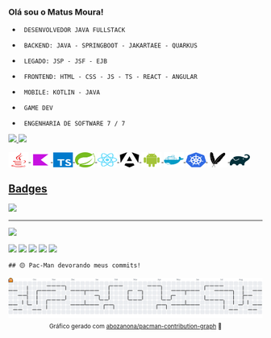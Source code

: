### Olá sou o Matus Moura!

  -      DESENVOLVEDOR JAVA FULLSTACK 
  -      BACKEND: JAVA - SPRINGBOOT - JAKARTAEE - QUARKUS 
  -      LEGADO: JSP - JSF - EJB
  -      FRONTEND: HTML - CSS - JS - TS - REACT - ANGULAR
  -      MOBILE: KOTLIN - JAVA
  -      GAME DEV
  -      ENGENHARIA DE SOFTWARE 7 / 7
 <div align-items: center>
  <a href="https://github.com/MatusMoura2">
  <img height="130em" src="https://github-readme-stats.vercel.app/api?username=MatusMoura2&show_icons=true&theme=dracula&include_all_commits=true&count_private=true"/>
  <img height="120em" src="https://github-readme-stats.vercel.app/api/top-langs/?username=MatusMoura2&layout=compact&langs_count=7&theme=dracula"/>
  </div>
 <div style="display: inline_block"><br>
  <img align="center" alt="Rafa-Js" height="30" width="40" src="https://raw.githubusercontent.com/devicons/devicon/master/icons/java/java-plain.svg">
  <img align="center" alt="Rafa-Ts" height="30" width="40" src="https://raw.githubusercontent.com/devicons/devicon/master/icons/kotlin/kotlin-plain.svg">
  <img align="center" alt="Rafa-Js" height="30" width="40" src="https://raw.githubusercontent.com/devicons/devicon/master/icons/typescript/typescript-plain.svg">
  <img align="center" alt="Rafa-HTML" height="30" width="40" src="https://raw.githubusercontent.com/devicons/devicon/master/icons/spring/spring-original.svg">
  <img align="center" alt="Rafa-HTML" height="30" width="40" src="https://raw.githubusercontent.com/devicons/devicon/master/icons/react/react-original.svg">
  <img align="center" alt="Rafa-Ts" height="30" width="40" src="https://raw.githubusercontent.com/devicons/devicon/master/icons/angular/angular-plain.svg">
  <img align="center" alt="Rafa-Ts" height="30" width="40" src="https://raw.githubusercontent.com/devicons/devicon/master/icons/android/android-plain.svg"> 
  <img align="center" alt="Rafa-Js" height="30" width="40" src="https://raw.githubusercontent.com/devicons/devicon/master/icons/docker/docker-plain.svg">
  <img align="center" alt="Rafa-Js" height="30" width="40" src="https://raw.githubusercontent.com/devicons/devicon/master/icons/kubernetes/kubernetes-plain.svg">
  <img align="center" alt="Rafa-Js" height="30" width="40" src="https://raw.githubusercontent.com/devicons/devicon/master/icons/maven/maven-plain.svg">
  <img align="center" alt="Rafa-HTML" height="30" width="40" src="https://raw.githubusercontent.com/devicons/devicon/master/icons/gradle/gradle-original.svg">
</div> 

## Badges
![](https://github-profile-trophy.vercel.app/?username=MatusMoura2&theme=dracula&no-frame=false&no-bg=false&margin-w=4)

---
[![](https://visitcount.itsvg.in/api?id=MatusMoura2&icon=0&color=0)](https://visitcount.itsvg.in)
  
 <div>
  <a href="https://www.instagram.com/matusbarretomoura/" target="_blank"><img src="https://img.shields.io/badge/-Instagram-%23E4405F?style=for-the-badge&logo=instagram&logoColor=white" target="_blank"></a>
 <a href="https://www.instagram.com/furiosnerd_gamestudio/" target="_blank"><img src="https://img.shields.io/badge/-Instagram-%23E4405F?style=for-the-badge&logo=instagram&logoColor=white" target="_blank"></a>
 <a href="https://discord.gg/Mwmg96FC" target="_blank"><img src="https://img.shields.io/badge/Discord-7289DA?style=for-the-badge&logo=discord&logoColor=white" target="_blank"></a> 
 <a href="https://www.linkedin.com/in/matus-moura/" target="_blank"><img src="https://img.shields.io/badge/-LinkedIn-%230077B5?style=for-the-badge&logo=linkedin&logoColor=white" target="_blank"></a> 
 <a href="https://wa.me/5561992781976" target="_blank"><img src="https://img.shields.io/badge/WhatsApp-25D366?style=for-the-badge&logo=whatsapp&logoColor=white"></a>
    
  <div>

    ## 🟡 Pac‑Man devorando meus commits!

<picture>
  <source media="(prefers-color-scheme: dark)" srcset="https://raw.githubusercontent.com/MatusMoura2/MatusMoura2/output/pacman-contribution-graph-dark.svg">
  <source media="(prefers-color-scheme: light)" srcset="https://raw.githubusercontent.com/MatusMoura2/MatusMoura2/output/pacman-contribution-graph.svg">
  <img alt="Pac‑Man contribution graph" src="https://raw.githubusercontent.com/MatusMoura2/MatusMoura2/output/pacman-contribution-graph.svg">
</picture>

<div align="center">
  <sub>Gráfico gerado com <a href="https://github.com/abozanona/pacman-contribution-graph" target="_blank">abozanona/pacman-contribution-graph</a> 🍒</sub>
</div>
    
